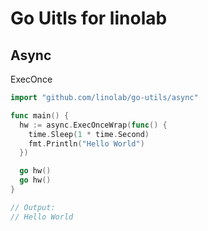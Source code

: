 # Go Uitls for linolab

## Async

ExecOnce

```go
import "github.com/linolab/go-utils/async"

func main() {
  hw := async.ExecOnceWrap(func() {
    time.Sleep(1 * time.Second)
    fmt.Println("Hello World")
  })

  go hw()
  go hw()
}

// Output:
// Hello World
```
